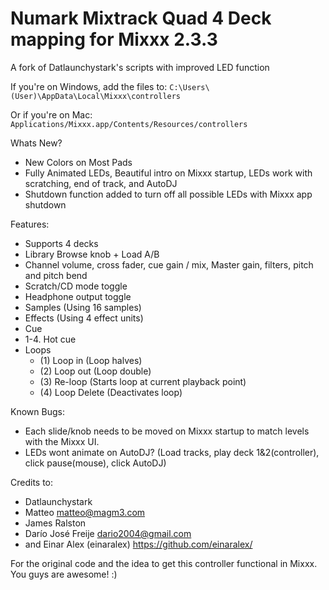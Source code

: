 # Numark Mixtrack Quad 4 Deck mapping for Mixxx 2.3.3
A fork of Datlaunchystark's scripts with improved LED function

If you're on Windows, add the files to:
`C:\Users\(User)\AppData\Local\Mixxx\controllers`

Or if you're on Mac:
`Applications/Mixxx.app/Contents/Resources/controllers`

Whats New?
  - New Colors on Most Pads
  - Fully Animated LEDs, Beautiful intro on Mixxx startup, LEDs work with scratching, end of track, and AutoDJ
  - Shutdown function added to turn off all possible LEDs with Mixxx app shutdown 

Features:
  - Supports 4 decks
  - Library Browse knob + Load A/B
  - Channel volume, cross fader, cue gain / mix, Master gain, filters, pitch and pitch bend
  - Scratch/CD mode toggle
  - Headphone output toggle 
  - Samples (Using 16 samples)
  - Effects (Using 4 effect units)
  - Cue
  - 1-4. Hot cue
  - Loops
    - (1) Loop in (Loop halves)
    - (2) Loop out (Loop double)
    - (3) Re-loop (Starts loop at current playback point)
    - (4) Loop Delete (Deactivates loop)

Known Bugs:
  -	Each slide/knob needs to be moved on Mixxx startup to match levels with the Mixxx UI.
  - LEDs wont animate on AutoDJ? 
    (Load tracks, play deck 1&2(controller), click pause(mouse), click AutoDJ)

Credits to:
  - Datlaunchystark
  - Matteo <matteo@magm3.com>
  - James Ralston
  - Darío José Freije <dario2004@gmail.com>
  - and Einar Alex (einaralex) https://github.com/einaralex/

For the original code and the idea to get this controller functional in Mixxx.  You guys are awesome! :)

